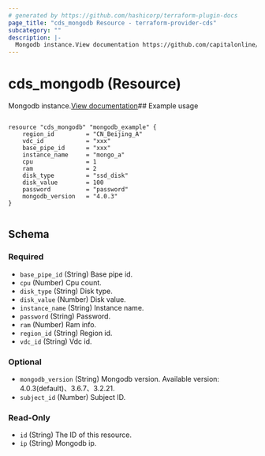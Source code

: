 ```yaml
---
# generated by https://github.com/hashicorp/terraform-plugin-docs
page_title: "cds_mongodb Resource - terraform-provider-cds"
subcategory: ""
description: |-
  Mongodb instance.View documentation https://github.com/capitalonline/openapi/blob/master/%E6%96%B0%E7%89%88MongoDB%E6%A6%82%E8%A7%88.md#3createdbinstance## Example usage
---
```


# cds_mongodb (Resource)

Mongodb instance.[View documentation](https://github.com/capitalonline/openapi/blob/master/%E6%96%B0%E7%89%88MongoDB%E6%A6%82%E8%A7%88.md#3createdbinstance)## Example usage

```hcl

resource "cds_mongodb" "mongodb_example" {
    region_id         = "CN_Beijing_A"
    vdc_id            = "xxx"
    base_pipe_id      = "xxx"
    instance_name     = "mongo_a"
    cpu               = 1
    ram               = 2
    disk_type         = "ssd_disk"
    disk_value        = 100
    password          = "password"
    mongodb_version   = "4.0.3"
}


```



<!-- schema generated by tfplugindocs -->
## Schema

### Required

- `base_pipe_id` (String) Base pipe id.
- `cpu` (Number) Cpu count.
- `disk_type` (String) Disk type.
- `disk_value` (Number) Disk value.
- `instance_name` (String) Instance name.
- `password` (String) Password.
- `ram` (Number) Ram info.
- `region_id` (String) Region id.
- `vdc_id` (String) Vdc id.

### Optional

- `mongodb_version` (String) Mongodb version. Available version: 4.0.3(default)、3.6.7、3.2.21.
- `subject_id` (Number) Subject ID.

### Read-Only

- `id` (String) The ID of this resource.
- `ip` (String) Mongodb ip.
